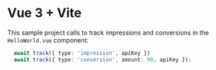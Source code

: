 # Vue 3 + Vite

This sample project calls to track impressions and conversions in the `HelloWorld.vue` component:
```typescript
  await track({ type: 'impression', apiKey })
  await track({ type: 'conversion', amount: 90, apiKey });
  ```